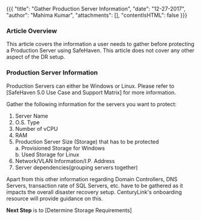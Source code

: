 {{{
  "title": "Gather Production Server Information",
  "date": "12-27-2017",
  "author": "Mahima Kumar",
  "attachments": [],
  "contentIsHTML": false
}}}

### Article Overview
This article covers the information a user needs to gather before protecting a Production Server using SafeHaven.
This article does not cover any other aspect of the DR setup.

### Production Server Information
Production Servers can either be Windows or Linux. Please refer to [SafeHaven 5.0 Use Case and Support Matrix] for more information.

Gather the following information for the servers you want to protect:

1. Server Name
2. O.S. Type
3. Number of vCPU
4. RAM
5. Production Server Size (Storage) that has to be protected  
    a. Provisioned Storage for Windows  
    b. Used Storage for Linux
6. Network/VLAN Information/I.P. Address
7. Server dependencies(grouping servers together)

Apart from this other information regarding Domain Controllers, DNS Servers, transaction rate of SQL Servers, etc. have to be gathered as it impacts the overall disaster recovery setup. CenturyLink's onboarding resource will provide guidance on this.

**Next Step** is to [Determine Storage Requirements]

